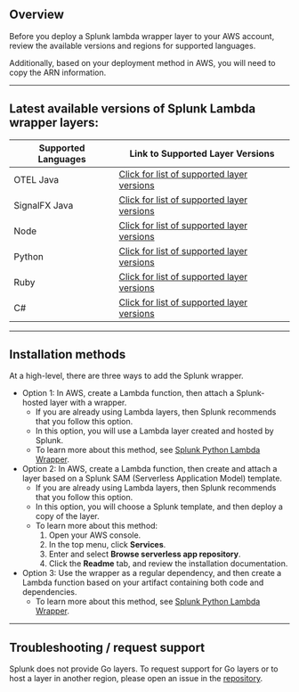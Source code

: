 <h2>Overview</h2>

Before you deploy a Splunk lambda wrapper layer to your AWS account, review the available versions and regions for supported languages.

Additionally, based on your deployment method in AWS, you will need to copy the ARN information. 

---

<h2>Latest available versions of Splunk Lambda wrapper layers:</h2>

| Supported Languages      | Link to Supported Layer Versions |
| ----------- | ----------- |
| OTEL Java      | [Click for list of supported layer versions](./otel-java/OTEL-JAVA.md)     |
| SignalFX Java      | [Click for list of supported layer versions](./java/JAVA.md)     |
| Node   | [Click for list of supported layer versions](./node/NODE.md)        |
| Python   | [Click for list of supported layer versions](./python/PYTHON.md)        |
| Ruby   | [Click for list of supported layer versions](./ruby/RUBY.md)        |
| C#   | [Click for list of supported layer versions](./csharp/CSHARP.md)        |

---

<h2>Installation methods</h2>

At a high-level, there are three ways to add the Splunk wrapper. 

   * Option 1: In AWS, create a Lambda function, then attach a Splunk-hosted layer with a wrapper.
      * If you are already using Lambda layers, then Splunk recommends that you follow this option. 
      * In this option, you will use a Lambda layer created and hosted by Splunk.
      * To learn more about this method, see [Splunk Python Lambda Wrapper](https://github.com/signalfx/lambda-python/blob/master/README.rst). 
   * Option 2: In AWS, create a Lambda function, then create and attach a layer based on a Splunk SAM (Serverless Application Model) template.
      * If you are already using Lambda layers, then Splunk recommends that you follow this option. 
      * In this option, you will choose a Splunk template, and then deploy a copy of the layer.
      * To learn more about this method: 
          1. Open your AWS console. 
          2. In the top menu, click **Services**. 
          3. Enter and select **Browse serverless app repository**. 
          4. Click the **Readme** tab, and review the installation documentation. 
   * Option 3: Use the wrapper as a regular dependency, and then create a Lambda function based on your artifact containing both code and dependencies.   
      * To learn more about this method, see [Splunk Python Lambda Wrapper](https://github.com/signalfx/lambda-python/blob/master/README.rst). 


---

<h2> Troubleshooting / request support</h2>

Splunk does not provide Go layers. To request support for Go layers or to host a layer in another region, please open an issue in the [repository](https://github.com/signalfx/lambda-layer-versions).


<!--
For maintainers: commits to this repo are made automatically when a build and integration testing in signalfx-lambda-layers repo pass.-->
